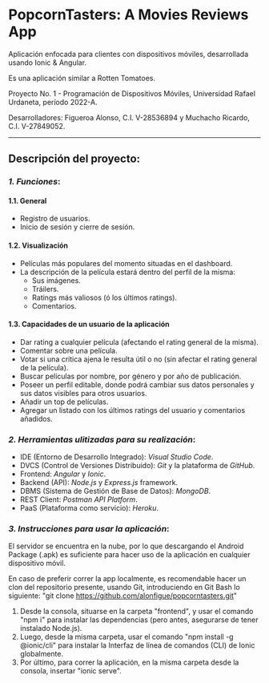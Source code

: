 # PopcornTasters: A Movies Reviews App
Aplicación enfocada para clientes con dispositivos móviles, desarrollada usando Ionic & Angular.

Es una aplicación similar a Rotten Tomatoes.

Proyecto No. 1 - Programación de Dispositivos Móviles, Universidad Rafael Urdaneta, período 2022-A.

Desarrolladores: Figueroa Alonso, C.I. V-28536894 y Muchacho Ricardo, C.I. V-27849052.

---

## **Descripción del proyecto:**


### *1. Funciones*:
#### 1.1. General
- Registro de usuarios.
- Inicio de sesión y cierre de sesión.
 
#### 1.2. Visualización
- Películas más populares del momento situadas en el dashboard.
- La descripción de la película estará dentro del perfil de la misma:
    - Sus imágenes.
    - Tráilers.
    - Ratings más valiosos (ó los últimos ratings).
    - Comentarios.			
                    
#### 1.3. Capacidades de un usuario de la aplicación
 - Dar rating a cualquier película (afectando el rating general de la misma).
 - Comentar sobre una película.
 - Votar si una crítica ajena le resulta útil o no (sin afectar el rating general de la película).
 - Buscar películas por nombre, por género y por año de publicación.
 - Poseer un perfil editable, donde podrá cambiar sus datos personales y sus datos visibles para otros usuarios.
 - Añadir un top de películas.
 - Agregar un listado con los últimos ratings del usuario y comentarios añadidos.


### *2. Herramientas ulitizadas para su realización*:
 - IDE (Entorno de Desarrollo Integrado): *Visual Studio Code*.
 - DVCS (Control de Versiones Distribuido): *Git* y la plataforma de *GitHub*.
 - Frontend: *Angular* y *Ionic*.
 - Backend (API): *Node.js* y *Express.js* framework.
 - DBMS (Sistema de Gestión de Base de Datos): *MongoDB*.
 - REST Client: *Postman API Platform*.
 - PaaS (Plataforma como servicio): *Heroku*.


### *3. Instrucciones para usar la aplicación*:
 El servidor se encuentra en la nube, por lo que descargando el Android Package (.apk) es suficiente para hacer uso de la aplicación en cualquier dispositivo móvil.

 En caso de preferir correr la app localmente, es recomendable hacer un clon del repositorio presente, usando Git, introduciendo en Git Bash lo siguiente: 
 "git clone https://github.com/alonfigue/popcorntasters.git"

 1. Desde la consola, situarse en la carpeta "frontend", y usar el comando "npm i" para instalar las dependencias (pero antes, asegurarse de tener instalado Node.js).
 2. Luego, desde la misma carpeta, usar el comando "npm install -g @ionic/cli" para instalar la Interfaz de línea de comandos (CLI) de Ionic globalmente.
 3. Por último, para correr la aplicación, en la misma carpeta desde la consola, insertar "ionic serve".
